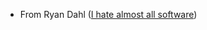 - From Ryan Dahl ([I hate almost all software](https://github.com/ibmendoza/rants/blob/master/RYAN_DAHL.MD))
